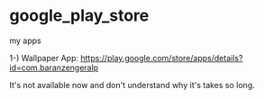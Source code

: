 # google_play_store
my apps


1-) Wallpaper App: https://play.google.com/store/apps/details?id=com.baranzengeralp

It's not available now and don't understand why it's takes so long.
